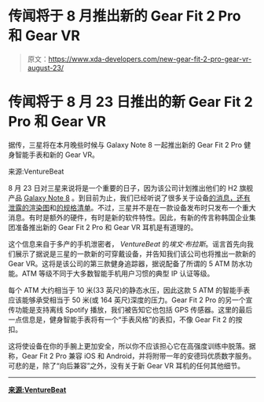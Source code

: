 # 传闻将于 8 月推出新的 Gear Fit 2 Pro 和 Gear VR

> 原文：<https://www.xda-developers.com/new-gear-fit-2-pro-gear-vr-august-23/>

# 传闻将于 8 月 23 日推出的新 Gear Fit 2 Pro 和 Gear VR

据传，三星将在本月晚些时候与 Galaxy Note 8 一起推出新的 Gear Fit 2 Pro 健身智能手表和新的 Gear VR。

来源:VentureBeat

8 月 23 日对三星来说将是一个重要的日子，因为该公司计划推出他们的 H2 旗舰产品 [Galaxy Note 8](https://forum.xda-developers.com/galaxy-note-8) 。到目前为止，我们已经听说了很多关于设备[的消息，还有泄露的渲染图](https://www.xda-developers.com/galaxy-note-8-renders-black-gold/)和[的规格清单](https://www.xda-developers.com/galaxy-note-8-rumored-specifications/)。不过，三星并不是在一款设备发布时只发布一个重大消息。有时是额外的硬件，有时是新的软件特性。因此，有新的传言称韩国企业集团准备推出新的 Gear Fit 2 Pro 和 Gear VR 耳机是有道理的。

这个信息来自于多产的手机泄密者， *VentureBeat* 的*埃文·布拉斯*。谣言首先向我们展示了据说是三星的一款新的可穿戴设备，并告知我们该公司也将推出一款新的 Gear VR。这将是该公司的第三款健身追踪器，据说配备了所谓的 5 ATM 防水功能。ATM 等级不同于大多数智能手机用户习惯的典型 IP 认证等级。

每个 ATM 大约相当于 10 米(33 英尺)的静态水压，因此这款 5 ATM 的智能手表应该能够承受相当于 50 米(或 164 英尺)深度的压力。Gear Fit 2 Pro 的另一个宣传功能是支持离线 Spotify 播放，我们被告知它也包括 GPS 传感器。这里的最后一点信息是，健身智能手表将有一个“手表风格”的表扣，不像 Gear Fit 2 的按扣。

这将使设备在你的手腕上更加安全，所以你不应该担心它在高强度训练中脱落。据称，Gear Fit 2 Pro 兼容 iOS 和 Android，并将附带一年的安德玛优质数字服务。可悲的是，除了“向后兼容”之外，没有关于新 Gear VR 耳机的任何其他细节。

* * *

[**来源:VentureBeat**](https://venturebeat.com/2017/08/14/samsung-gear-fit2-pro-swim-tracking-offline-spotify-support-and-a-more-secure-clasp/)